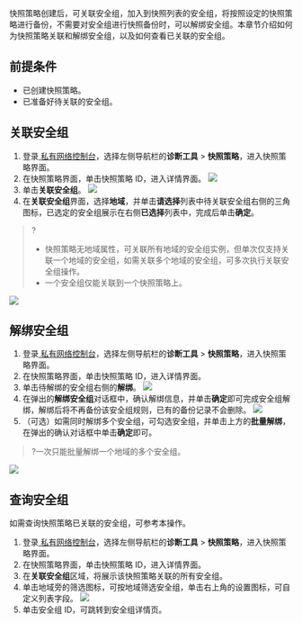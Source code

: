 快照策略创建后，可关联安全组，加入到快照列表的安全组，将按照设定的快照策略进行备份，不需要对安全组进行快照备份时，可以解绑安全组。本章节介绍如何为快照策略关联和解绑安全组，以及如何查看已关联的安全组。

## 前提条件
- 已创建快照策略。
- 已准备好待关联的安全组。

## 关联安全组[](id:glaqz)
1. 登录[ 私有网络控制台](https://console.cloud.tencent.com/vpc/)，选择左侧导航栏的**诊断工具** > **快照策略**，进入快照策略界面。
2. 在快照策略界面，单击快照策略 ID，进入详情界面。
![](https://qcloudimg.tencent-cloud.cn/raw/bd5a897b00b2edd95c32cd4c1db0ac45.png)
3. 单击**关联安全组**。
![](https://qcloudimg.tencent-cloud.cn/raw/f8ee27fccaff81c3aa7294e57a919d35.png)
4. 在**关联安全组**界面，选择**地域**，并单击**请选择**列表中待关联安全组右侧的三角图标，已选定的安全组展示在右侧**已选择**列表中，完成后单击**确定**。
>?
> - 快照策略无地域属性，可关联所有地域的安全组实例，但单次仅支持关联一个地域的安全组，如需关联多个地域的安全组，可多次执行关联安全组操作。
> - 一个安全组仅能关联到一个快照策略上。
> 
![](https://qcloudimg.tencent-cloud.cn/raw/c4853d035a18739d9c30c5060e89aaa8.png)



## 解绑安全组  
1. 登录[ 私有网络控制台](https://console.cloud.tencent.com/vpc/)，选择左侧导航栏的**诊断工具** > **快照策略**，进入快照策略界面。
2. 在快照策略界面，单击快照策略 ID，进入详情界面。
3. 单击待解绑的安全组右侧的**解绑**。
![](https://qcloudimg.tencent-cloud.cn/raw/794fb83ead7ac56c678c7d334e88722c.png)
4. 在弹出的**解绑安全组**对话框中，确认解绑信息，并单击**确定**即可完成安全组解绑，解绑后将不再备份该安全组规则，已有的备份记录不会删除。
![](https://qcloudimg.tencent-cloud.cn/raw/42e251bf3c0024a1c778a1ea7d54e9d7.png)
5. （可选）如需同时解绑多个安全组，可勾选安全组，并单击上方的**批量解绑**，在弹出的确认对话框中单击**确定**即可。
>?一次只能批量解绑一个地域的多个安全组。
>
 ![](https://qcloudimg.tencent-cloud.cn/raw/66c5a0583666d528d2d032fbae4da74c.png)   

## 查询安全组
如需查询快照策略已关联的安全组，可参考本操作。
1. 登录[ 私有网络控制台](https://console.cloud.tencent.com/vpc/)，选择左侧导航栏的**诊断工具** > **快照策略**，进入快照策略界面。
2. 在快照策略界面，单击快照策略 ID，进入详情界面。
3. 在**关联安全组**区域，将展示该快照策略关联的所有安全组。
4. 单击地域旁的筛选图标，可按地域筛选安全组，单击右上角的设置图标，可自定义列表字段。
![](https://qcloudimg.tencent-cloud.cn/raw/297f4c27d522ddfecc7538e74ceab6e0.png)
5. 单击安全组 ID，可跳转到安全组详情页。
